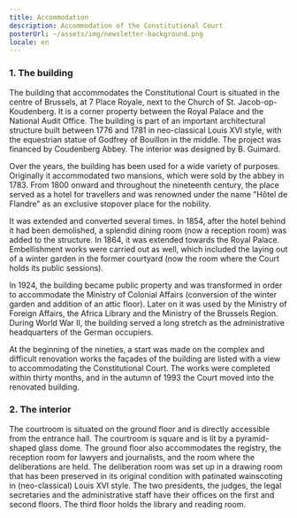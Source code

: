 ```yaml
---
title: Accommodation
description: Accommodation of the Constitutional Court
posterUrl: ~/assets/img/newsletter-background.png
locale: en
---
```


### 1\. The building

The building that accommodates the Constitutional Court is situated in the centre of Brussels, at 7 Place Royale, next to the Church of St. Jacob-op-Koudenberg. It is a corner property between the Royal Palace and the National Audit Office. The building is part of an important architectural structure built between 1776 and 1781 in neo-classical Louis XVI style, with the equestrian statue of Godfrey of Bouillon in the middle. The project was financed by Coudenberg Abbey. The interior was designed by B. Guim­ard.

Over the years, the building has been used for a wide variety of purposes. Originally it accommodated two mansions, which were sold by the abbey in 1783. From 1800 onward and throughout the nineteenth century, the place served as a hotel for travellers and was renowned under the name "Hôtel de Flandre" as an exclusive stopover place for the nobility.

It was extended and converted several times. In 1854, after the hotel behind it had been demolished, a splendid dining room (now a reception room) was added to the structure. In 1864, it was extended towards the Royal Palace. Embellishment works were carried out as well, which included the laying out of a winter garden in the former courtyard (now the room where the Court holds its public sessions).

In 1924, the building became public property and was transformed in order to accommodate the Ministry of Colonial Affairs (conversion of the winter garden and addition of an attic floor). Later on it was used by the Ministry of Foreign Affairs, the Africa Library and the Ministry of the Brussels Region. During World War II, the building served a long stretch as the administrative headquarters of the German occupiers.

At the beginning of the nineties, a start was made on the complex and difficult renovation works the façades of the building are listed with a view to accommodating the Constitutional Court. The works were completed within thirty months, and in the autumn of 1993 the Court moved into the renovated building.

### 2\. The interior

The courtroom is situated on the ground floor and is directly accessible from the entrance hall. The courtroom is square and is lit by a pyramid-shaped glass dome. The ground floor also accommodates the registry, the reception room for lawyers and journalists, and the room where the deliberations are held. The deliberation room was set up in a drawing room that has been preserved in its original condition with patinated wainscoting in (neo-classical) Louis XVI style. The two presidents, the judges, the legal secretaries and the administrative staff have their offices on the first and second floors. The third floor holds the library and reading room.

